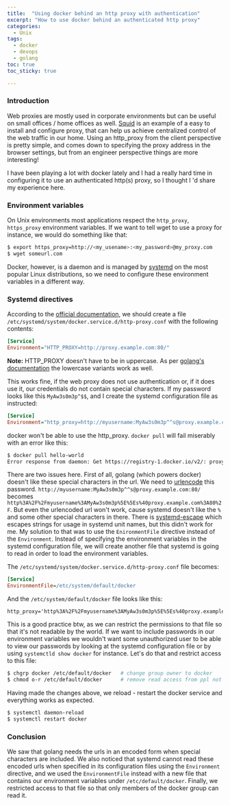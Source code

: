 ```yaml
---
title:  "Using docker behind an http proxy with authentication"
excerpt: "How to use docker behind an authenticated http proxy"
categories: 
  - Unix
tags:
  - docker
  - devops
  - golang
toc: true
toc_sticky: true

---
```



### Introduction

Web proxies are mostly used in corporate environments but can be useful on small offices / home offices as well. [Squid](http://www.squid-cache.org/)
is an example of a easy to install and configure proxy, that can help us achieve centralized control of the web traffic
in our home. Using an http_proxy from the client perspective is pretty simple, and comes down to specifying the proxy
address in the browser settings, but from an engineer perspective things are more interesting!

I have been playing a lot with docker lately and I had a really hard time in configuring it to use an authenticated
http(s) proxy, so I thought I 'd share my experience here.

### Environment variables

On Unix environments most applications respect the `http_proxy`, `https_proxy` environment variables. If we want to 
tell wget to use a proxy for instance, we would do something like that:

```bash
$ export https_proxy=http://<my_usename>:<my_password>@my_proxy.com
$ wget someurl.com
```

Docker, however, is a daemon and is managed by [systemd](https://wiki.archlinux.org/index.php/systemd) on the most
popular Linux distributions, so we need to configure these environment variables in a different way.

### Systemd directives

According to the [official documentation](https://docs.docker.com/config/daemon/systemd/), we should create a file 
`/etc/systemd/system/docker.service.d/http-proxy.conf` with the following contents:

```ini
[Service]
Environment="HTTP_PROXY=http://proxy.example.com:80/"
```

<p class="notice--info">
    <strong>Note:</strong> HTTP_PROXY doesn't have to be in uppercase. As per 
    <a href="https://golang.org/src/net/http/transport.go?s=13180:13237#L329">golang's documentation</a>
    the lowercase variants work as well.
</p>

This works fine, if the web proxy does not use authentication or, if it does use it, our credentials do not
contain special characters. If my password looks like this `MyAw3s0m3p^$$`, and I create the systemd configuration
file as instructed:

```ini
[Service]
Environment="http_proxy=http://myusername:MyAw3s0m3p^^s@proxy.example.com:80/"
```

docker won't be able to use the http_proxy. `docker pull` will fail miserably with an error like this:

```bash
$ docker pull hello-world
Error response from daemon: Get https://registry-1.docker.io/v2/: proxyconnect tcp: dial tcp: lookup http: no such host
```

There are two issues here. First of all, golang (which powers docker) doesn't like these special characters in the url. We
need to [urlencode](https://www.url-encode-decode.com/) this password. `http://myusername:MyAw3s0m3p^^s@proxy.example.com:80/`
becomes `http%3A%2F%2Fmyusername%3AMyAw3s0m3p%5E%5Es%40proxy.example.com%3A80%2F`. But even the urlencoded url won't work,
cause systemd doesn't like the `%` and some other special characters in there. There is [systemd-escape](https://www.freedesktop.org/software/systemd/man/systemd-escape.html) 
which escapes strings for usage in systemd unit names, but this didn't work for me. My solution to that was to use the `EnironmentFile`
directive instead of the `Environment`. Instead of specifying the environment variables in the systemd configuration file,
we will create another file that systemd is going to read in order to load the environment variables. 

The `/etc/systemd/system/docker.service.d/http-proxy.conf` file becomes:
```ini
[Service]
EnvironmentFile=/etc/system/default/docker
```

And the `/etc/system/default/docker` file looks like this:

```
http_proxy='http%3A%2F%2Fmyusername%3AMyAw3s0m3p%5E%5Es%40proxy.example.com%3A80%2F'
```

This is a good practice btw, as we can restrict the permissions to that file so that it's not readable by the world. If
we want to include passwords in our environment variables we wouldn't want some unauthorized user to be able to view our
passwords by looking at the systemd configuration file or by using `systemctld show docker` for instance. Let's do that
and restrict access to this file:

```bash
$ chgrp docker /etc/default/docker   # change group owner to docker
$ chmod o-r /etc/default/docker      # remove read access from ppl not in the docker group
```


Having made the changes above, we reload - restart the docker service and everything works as expected.

```bash
$ systemctl daemon-reload
$ systemctl restart docker
```

### Conclusion

We saw that golang needs the urls in an encoded form when special characters are included. We also noticed that systemd
cannot read these encoded urls when specified in its configuration files using the `Environment` directive, and we used
the `EnvironmentFile` instead with a new file that contains our environment variables under `/etc/default/docker`. Finally,
we restricted access to that file so that only members of the docker group can read it.